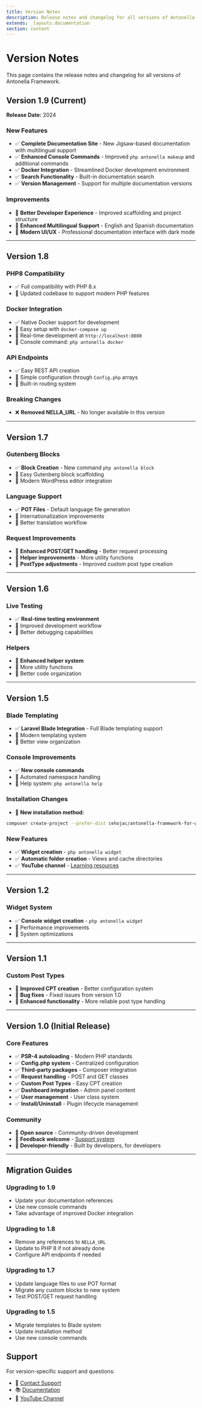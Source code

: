 ```yaml
---
title: Version Notes
description: Release notes and changelog for all versions of Antonella Framework
extends: _layouts.documentation
section: content
---
```


# Version Notes

This page contains the release notes and changelog for all versions of Antonella Framework.

## Version 1.9 (Current)

**Release Date:** 2024

### New Features
- ✅ **Complete Documentation Site** - New Jigsaw-based documentation with multilingual support
- ✅ **Enhanced Console Commands** - Improved `php antonella makeup` and additional commands
- ✅ **Docker Integration** - Streamlined Docker development environment
- ✅ **Search Functionality** - Built-in documentation search
- ✅ **Version Management** - Support for multiple documentation versions

### Improvements
- 🔧 **Better Developer Experience** - Improved scaffolding and project structure
- 🔧 **Enhanced Multilingual Support** - English and Spanish documentation
- 🔧 **Modern UI/UX** - Professional documentation interface with dark mode

---

## Version 1.8

### PHP8 Compatibility
- ✅ Full compatibility with PHP 8.x
- 🔧 Updated codebase to support modern PHP features

### Docker Integration
- ✅ Native Docker support for development
- 🔧 Easy setup with `docker-compose up`
- 🔧 Real-time development at `http://localhost:8080`
- 🔧 Console command: `php antonella docker`

### API Endpoints
- ✅ Easy REST API creation
- 🔧 Simple configuration through `Config.php` arrays
- 🔧 Built-in routing system

### Breaking Changes
- ❌ **Removed NELLA_URL** - No longer available in this version

---

## Version 1.7

### Gutenberg Blocks
- ✅ **Block Creation** - New command `php antonella block`
- 🔧 Easy Gutenberg block scaffolding
- 🔧 Modern WordPress editor integration

### Language Support
- ✅ **POT Files** - Default language file generation
- 🔧 Internationalization improvements
- 🔧 Better translation workflow

### Request Improvements
- 🔧 **Enhanced POST/GET handling** - Better request processing
- 🔧 **Helper improvements** - More utility functions
- 🔧 **PostType adjustments** - Improved custom post type creation

---

## Version 1.6

### Live Testing
- ✅ **Real-time testing environment**
- 🔧 Improved development workflow
- 🔧 Better debugging capabilities

### Helpers
- 🔧 **Enhanced helper system**
- 🔧 More utility functions
- 🔧 Better code organization

---

## Version 1.5

### Blade Templating
- ✅ **Laravel Blade Integration** - Full Blade templating support
- 🔧 Modern templating system
- 🔧 Better view organization

### Console Improvements
- ✅ **New console commands**
- 🔧 Automated namespace handling
- 🔧 Help system: `php antonella help`

### Installation Changes
- 🔧 **New installation method:**
```bash
composer create-project --prefer-dist cehojac/antonella-framework-for-wp:dev-master my-awesome-plugin
```

### New Features
- ✅ **Widget creation** - `php antonella widget`
- ✅ **Automatic folder creation** - Views and cache directories
- ✅ **YouTube channel** - [Learning resources](http://tipeos.com/anto)

---

## Version 1.2

### Widget System
- ✅ **Console widget creation** - `php antonella widget`
- 🔧 Performance improvements
- 🔧 System optimizations

---

## Version 1.1

### Custom Post Types
- 🔧 **Improved CPT creation** - Better configuration system
- 🔧 **Bug fixes** - Fixed issues from version 1.0
- 🔧 **Enhanced functionality** - More reliable post type handling

---

## Version 1.0 (Initial Release)

### Core Features
- ✅ **PSR-4 autoloading** - Modern PHP standards
- ✅ **Config.php system** - Centralized configuration
- ✅ **Third-party packages** - Composer integration
- ✅ **Request handling** - POST and GET classes
- ✅ **Custom Post Types** - Easy CPT creation
- ✅ **Dashboard integration** - Admin panel content
- ✅ **User management** - User class system
- ✅ **Install/Uninstall** - Plugin lifecycle management

### Community
- 🤝 **Open source** - Community-driven development
- 🤝 **Feedback welcome** - [Support system](https://antonellaframework.com/soporte/)
- 🤝 **Developer-friendly** - Built by developers, for developers

---

## Migration Guides

### Upgrading to 1.9
- Update your documentation references
- Use new console commands
- Take advantage of improved Docker integration

### Upgrading to 1.8
- Remove any references to `NELLA_URL`
- Update to PHP 8 if not already done
- Configure API endpoints if needed

### Upgrading to 1.7
- Update language files to use POT format
- Migrate any custom blocks to new system
- Test POST/GET request handling

### Upgrading to 1.5
- Migrate templates to Blade system
- Update installation method
- Use new console commands

## Support

For version-specific support and questions:
- 📧 [Contact Support](https://antonellaframework.com/soporte/)
- 📚 [Documentation](https://antonellaframework.com/documentacion/)
- 🎥 [YouTube Channel](http://tipeos.com/anto)
